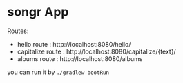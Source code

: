 # songr App

Routes:
* hello route : http://localhost:8080/hello/
* capitalize route : http://localhost:8080/capitalize/{text}/
* albums route : http://localhost:8080/albums


you can run it by ```./gradlew bootRun```